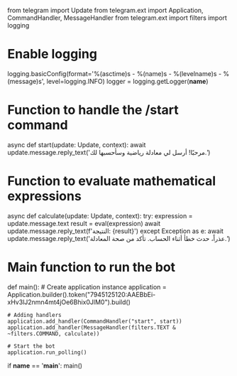 from telegram import Update
from telegram.ext import Application, CommandHandler, MessageHandler
from telegram.ext import filters
import logging

# Enable logging
logging.basicConfig(format='%(asctime)s - %(name)s - %(levelname)s - %(message)s',
                    level=logging.INFO)
logger = logging.getLogger(__name__)

# Function to handle the /start command
async def start(update: Update, context):
    await update.message.reply_text('مرحبًا! أرسل لي معادلة رياضية وسأحسبها لك.')

# Function to evaluate mathematical expressions
async def calculate(update: Update, context):
    try:
        expression = update.message.text
        result = eval(expression)
        await update.message.reply_text(f'النتيجة: {result}')
    except Exception as e:
        await update.message.reply_text('عذراً، حدث خطأ أثناء الحساب. تأكد من صحة المعادلة.')

# Main function to run the bot
def main():
    # Create application instance
    application = Application.builder().token("7945125120:AAEBbEi-xHv3lJ2nmn4mt4jOe6Bhix0JlM0").build()
    
    # Adding handlers
    application.add_handler(CommandHandler("start", start))
    application.add_handler(MessageHandler(filters.TEXT & ~filters.COMMAND, calculate))

    # Start the bot
    application.run_polling()

if __name__ == '__main__':
    main()
